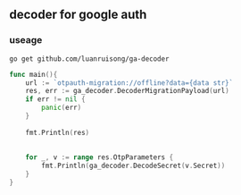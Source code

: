 ## decoder for google auth 


### useage

```shell
go get github.com/luanruisong/ga-decoder
```

```go
func main(){
    url := `otpauth-migration://offline?data={data str}`
    res, err := ga_decoder.DecoderMigrationPayload(url)
    if err != nil {
        panic(err)
    }
    
    fmt.Println(res)
    
    
    for _, v := range res.OtpParameters {
        fmt.Println(ga_decoder.DecodeSecret(v.Secret))
    }
}
```
